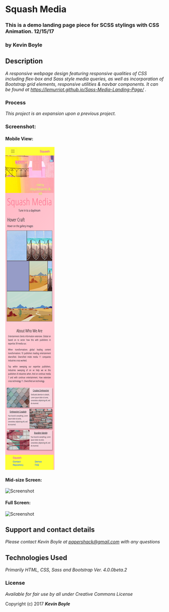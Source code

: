 # Squash Media
### This is a demo landing page piece for SCSS stylings with CSS Animation. 12/15/17
### by **Kevin Boyle**

## Description

_A responsive webpage design featuring responsive qualities of CSS including flex-box and Sass style media queries, as well as incorporation of Bootstrap grid elements, responsive utilities & navbar components. It can be found at https://lemurriot.github.io/Sass-Media-Landing-Page/ ._

### Process
_This project is an expansion upon a previous project._


### Screenshot:
#### Mobile View:
![Screenshot](img/screenshot-mobile.png?raw=true)
#### Mid-size Screen:
![Screenshot](img/screenshot-mid.gif?raw=true)
#### Full Screen:
![Screenshot](img/screenshot-wide.gif?raw=true)

## Support and contact details

_Please contact Kevin Boyle at papershack@gmail.com with any questions_

## Technologies Used

_Primarily HTML, CSS, Sass and Bootstrap Ver. 4.0.0beta.2_

### License

*Available for fair use by all under Creative Commons License*

Copyright (c) 2017 **_Kevin Boyle_**
